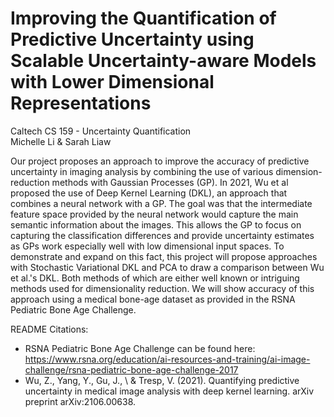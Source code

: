 # Improving the Quantification of Predictive Uncertainty using Scalable Uncertainty-aware Models with Lower Dimensional Representations
Caltech CS 159 - Uncertainty Quantification <br />
Michelle Li & Sarah Liaw

Our project proposes an approach to improve the accuracy of predictive uncertainty in imaging analysis by combining the use of various dimension-reduction methods with Gaussian Processes (GP). In 2021, Wu et al proposed the use of Deep Kernel Learning (DKL), an approach that combines a neural network with a GP. The goal was that the intermediate feature space provided by the neural network would capture the main semantic information about the images. This allows the GP to focus on capturing the classification differences and provide uncertainty estimates as GPs work especially well with low dimensional input spaces. To demonstrate and expand on this fact, this project will propose approaches with Stochastic Variational DKL and PCA to draw a comparison between Wu et al.'s DKL. Both methods of which are either well known or intriguing methods used for dimensionality reduction. We will show accuracy of this approach using a medical bone-age dataset as provided in the RSNA Pediatric Bone Age Challenge.


README Citations: <br />
 - RSNA Pediatric Bone Age Challenge can be found here: https://www.rsna.org/education/ai-resources-and-training/ai-image-challenge/rsna-pediatric-bone-age-challenge-2017 <br />
 - Wu, Z., Yang, Y., Gu, J., \ \&  Tresp, V. (2021). Quantifying predictive uncertainty in medical image analysis with deep kernel learning. arXiv preprint arXiv:2106.00638.
